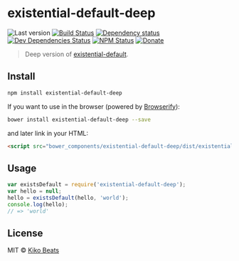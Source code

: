 # existential-default-deep

![Last version](https://img.shields.io/github/tag/Kikobeats/existential-default-deep.svg?style=flat-square)
[![Build Status](http://img.shields.io/travis/Kikobeats/existential-default-deep/master.svg?style=flat-square)](https://travis-ci.org/Kikobeats/existential-default-deep)
[![Dependency status](http://img.shields.io/david/Kikobeats/existential-default-deep.svg?style=flat-square)](https://david-dm.org/Kikobeats/existential-default-deep)
[![Dev Dependencies Status](http://img.shields.io/david/dev/Kikobeats/existential-default-deep.svg?style=flat-square)](https://david-dm.org/Kikobeats/existential-default-deep#info=devDependencies)
[![NPM Status](http://img.shields.io/npm/dm/existential-default-deep.svg?style=flat-square)](https://www.npmjs.org/package/existential-default-deep)
[![Donate](https://img.shields.io/badge/donate-paypal-blue.svg?style=flat-square)](https://paypal.me/kikobeats)

> Deep version of [existential-default](https://github.com/Kikobeats/existential-default).

## Install

```bash
npm install existential-default-deep
```

If you want to use in the browser (powered by [Browserify](http://browserify.org/)):

```bash
bower install existential-default-deep --save
```

and later link in your HTML:

```html
<script src="bower_components/existential-default-deep/dist/existential-default-deep.js"></script>
```

## Usage

```js
var existsDefault = require('existential-default-deep');
var hello = null;
hello = existsDefault(hello, 'world');
console.log(hello);
// => 'world'
```

## License

MIT © [Kiko Beats](http://www.kikobeats.com)
